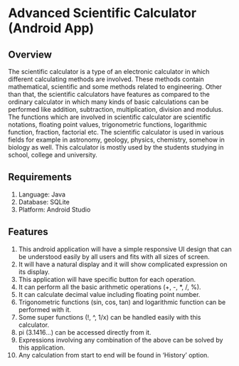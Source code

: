 # Advanced Scientific Calculator (Android App)

## Overview
The scientific calculator is a type of an electronic calculator in which different calculating methods are involved. These methods contain mathematical, scientific and some methods related to engineering. Other than that, the scientific calculators have features as compared to the ordinary calculator in which many kinds of basic calculations can be performed like addition, subtraction, multiplication, division and modulus. The functions which are involved in scientific calculator are scientific notations, floating point values, trigonometric functions, logarithmic function, fraction, factorial etc. The scientific calculator is used in various fields for example in astronomy, geology, physics, chemistry, somehow in biology as well. This calculator is mostly used by the students studying in school, college and university. 

## Requirements
1.	Language: Java
2.	Database: SQLite
3.	Platform: Android Studio

## Features
1. This android application will have a simple responsive UI design that can be understood easily by all users and fits with all sizes of screen. 
2. It will have a natural display and it will show complicated expression on its display.
3. This application will have specific button for each operation.
4. It can perform all the basic arithmetic operations (+, -, *, /, %).
5. It can calculate decimal value including floating point number.
6. Trigonometric functions (sin, cos, tan) and logarithmic function can be performed with it.
7. Some super functions (!, ^, 1/x) can be handled easily with this calculator.
8. pi (3.1416…) can be accessed directly from it.
9. Expressions involving any combination of the above can be solved by this application.
10. Any calculation from start to end will be found in ‘History’ option.


